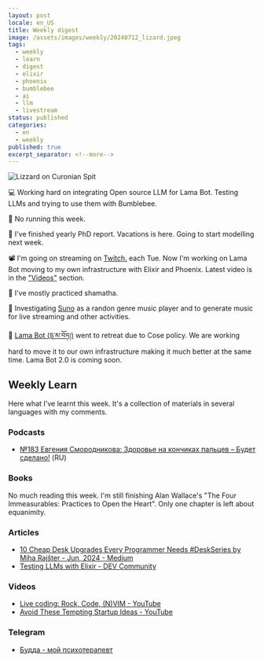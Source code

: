 ```yaml
---
layout: post
locale: en_US
title: Weekly digest
image: /assets/images/weekly/20240712_lizard.jpeg
tags:
  - weekly
  - learn
  - digest
  - elixir
  - phoenix
  - bumblebee
  - ai
  - llm
  - livestream
status: published
categories:
  - en
  - weekly
published: true
excerpt_separator: <!--more-->
---
```

![Lizzard on Curonian Spit]({{page.image}})

💻 Working hard on integrating Open source LLM for Lama Bot.  Testing LLMs and trying to use them with Bumblebee.

🏃 No running this week.

🔬 I've finished yearly PhD report. Vacations is here. Going to start modelling next week.

📽️ I'm going on streaming on  [Twitch.](https://www.twitch.tv/war1and) each Tue. Now I'm working on Lama Bot moving to my own infrastructure with Elixir and Phoenix. Latest video is in the ["Videos"](#videos) section.

🪷 I've mostly practiced shamatha.

🤖 Investigating [Suno](https://suno.com) as a randon genre music player and to generate music for live streaming and other activities.

 📿 [Lama Bot (དླ་མ་བོཏ།)](https://t.me/compassion_lama_bot) went to retreat due to Cose policy. We are working hard to move it to our own infrastructure making it much better at  the same time. Lama Bot 2.0 is coming soon.

<!--more-->

## Weekly Learn
Here what I've learnt this week. It's a collection of materials  in several languages with my comments.

### Podcasts
- [№183 Евгения Смородникова: Здоровье на кончиках пальцев – Будет сделано!](https://willbedone.ru/evgenia-smorodnikova-183/) (RU)

### Books
No much reading this week. I'm still finishing Alan Wallace's "The Four Immeasurables: Practices to Open the Heart". Only one chapter is left about equanimity.

### Articles
- [10 Cheap Desk Upgrades Every Programmer Needs #DeskSeries  by Miha Rajšter - Jun, 2024 - Medium](https://medium.com/@rajster.miha/10-cheap-desk-upgrades-every-programmer-needs-f89d92d16de4)
- [Testing LLMs with Elixir - DEV Community](https://dev.to/samuelpordeus/testing-llm-output-with-elixir-1l71)

### Videos
- [Live coding: Rock, Code, (N)VIM - YouTube](https://youtu.be/kVE5ddS9UhM) 
- [Avoid These Tempting Startup Ideas - YouTube](https://youtu.be/GMIawSAygO4?si=SN_oUSeGJIUVf6RQ)

### Telegram
- [Будда - мой психотерапевт](https://t.me/Buddha_is_my_theropist_ru)
